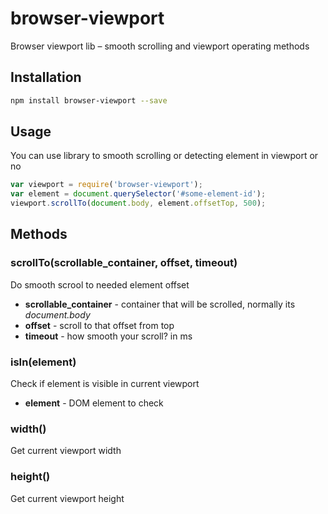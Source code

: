 # browser-viewport
Browser viewport lib – smooth scrolling and viewport operating methods

## Installation
```bash
npm install browser-viewport --save
```

## Usage
You can use library to smooth scrolling or detecting element in viewport or no

```javascript
var viewport = require('browser-viewport');
var element = document.querySelector('#some-element-id');
viewport.scrollTo(document.body, element.offsetTop, 500);
```
## Methods

### scrollTo(scrollable_container, offset, timeout)
Do smooth scrool to needed element offset

- **scrollable_container** - container that will be scrolled, normally its *document.body*
- **offset** - scroll to that offset from top
- **timeout** - how smooth your scroll? in ms

### isIn(element)
Check if element is visible in current viewport

- **element** - DOM element to check

### width()
Get current viewport width

### height()
Get  current viewport height

